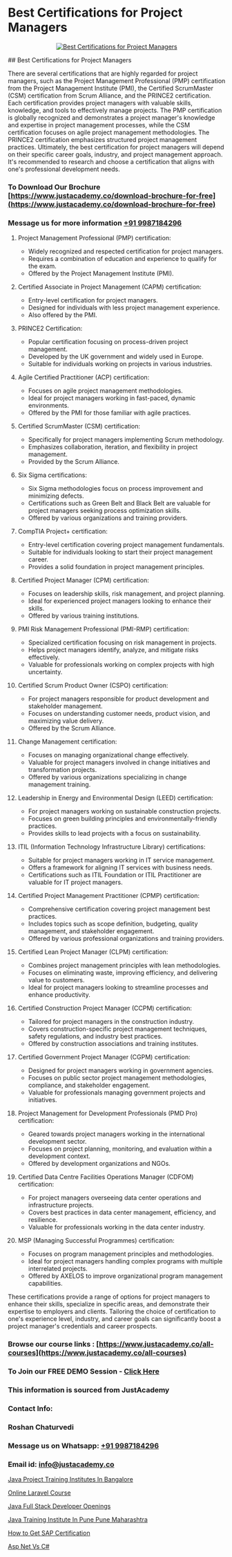 # Best Certifications for Project Managers

<p align="center">
  <a href="https://justacademy.co/course-detail/pmp-certification-training">
    <img src="https://justacademy.co/storage2/course_image/1709713463_course_image.webp" alt="Best Certifications for Project Managers">
  </a>
</p>
## Best Certifications for Project Managers

There are several certifications that are highly regarded for project managers, such as the Project Management Professional (PMP) certification from the Project Management Institute (PMI), the Certified ScrumMaster (CSM) certification from Scrum Alliance, and the PRINCE2 certification. Each certification provides project managers with valuable skills, knowledge, and tools to effectively manage projects. The PMP certification is globally recognized and demonstrates a project manager's knowledge and expertise in project management processes, while the CSM certification focuses on agile project management methodologies. The PRINCE2 certification emphasizes structured project management practices. Ultimately, the best certification for project managers will depend on their specific career goals, industry, and project management approach. It's recommended to research and choose a certification that aligns with one's professional development needs.
### To Download Our Brochure [https://www.justacademy.co/download-brochure-for-free](https://www.justacademy.co/download-brochure-for-free)
### Message us for more information [+91 9987184296](https://api.whatsapp.com/send?phone=919987184296)
1) Project Management Professional (PMP) certification: 
   - Widely recognized and respected certification for project managers.
   - Requires a combination of education and experience to qualify for the exam.
   - Offered by the Project Management Institute (PMI).
  
2) Certified Associate in Project Management (CAPM) certification:
   - Entry-level certification for project managers.
   - Designed for individuals with less project management experience.
   - Also offered by the PMI.

3) PRINCE2 Certification:
   - Popular certification focusing on process-driven project management.
   - Developed by the UK government and widely used in Europe.
   - Suitable for individuals working on projects in various industries.

4) Agile Certified Practitioner (ACP) certification:
   - Focuses on agile project management methodologies.
   - Ideal for project managers working in fast-paced, dynamic environments.
   - Offered by the PMI for those familiar with agile practices.

5) Certified ScrumMaster (CSM) certification:
   - Specifically for project managers implementing Scrum methodology.
   - Emphasizes collaboration, iteration, and flexibility in project management.
   - Provided by the Scrum Alliance.

6) Six Sigma certifications:
   - Six Sigma methodologies focus on process improvement and minimizing defects.
   - Certifications such as Green Belt and Black Belt are valuable for project managers seeking process optimization skills.
   - Offered by various organizations and training providers.

7) CompTIA Project+ certification:
   - Entry-level certification covering project management fundamentals.
   - Suitable for individuals looking to start their project management career.
   - Provides a solid foundation in project management principles.

8) Certified Project Manager (CPM) certification:
   - Focuses on leadership skills, risk management, and project planning.
   - Ideal for experienced project managers looking to enhance their skills.
   - Offered by various training institutions.

9) PMI Risk Management Professional (PMI-RMP) certification:
   - Specialized certification focusing on risk management in projects.
   - Helps project managers identify, analyze, and mitigate risks effectively.
   - Valuable for professionals working on complex projects with high uncertainty.

10) Certified Scrum Product Owner (CSPO) certification:
    - For project managers responsible for product development and stakeholder management.
    - Focuses on understanding customer needs, product vision, and maximizing value delivery.
    - Offered by the Scrum Alliance.

11) Change Management certification:
    - Focuses on managing organizational change effectively.
    - Valuable for project managers involved in change initiatives and transformation projects.
    - Offered by various organizations specializing in change management training.

12) Leadership in Energy and Environmental Design (LEED) certification:
    - For project managers working on sustainable construction projects.
    - Focuses on green building principles and environmentally-friendly practices.
    - Provides skills to lead projects with a focus on sustainability.

13) ITIL (Information Technology Infrastructure Library) certifications:
    - Suitable for project managers working in IT service management.
    - Offers a framework for aligning IT services with business needs.
    - Certifications such as ITIL Foundation or ITIL Practitioner are valuable for IT project managers.

14) Certified Project Management Practitioner (CPMP) certification:
    - Comprehensive certification covering project management best practices.
    - Includes topics such as scope definition, budgeting, quality management, and stakeholder engagement.
    - Offered by various professional organizations and training providers.

15) Certified Lean Project Manager (CLPM) certification:
    - Combines project management principles with lean methodologies.
    - Focuses on eliminating waste, improving efficiency, and delivering value to customers.
    - Ideal for project managers looking to streamline processes and enhance productivity.

16) Certified Construction Project Manager (CCPM) certification:
    - Tailored for project managers in the construction industry.
    - Covers construction-specific project management techniques, safety regulations, and industry best practices.
    - Offered by construction associations and training institutes.

17) Certified Government Project Manager (CGPM) certification:
    - Designed for project managers working in government agencies.
    - Focuses on public sector project management methodologies, compliance, and stakeholder engagement.
    - Valuable for professionals managing government projects and initiatives.

18) Project Management for Development Professionals (PMD Pro) certification:
    - Geared towards project managers working in the international development sector.
    - Focuses on project planning, monitoring, and evaluation within a development context.
    - Offered by development organizations and NGOs.

19) Certified Data Centre Facilities Operations Manager (CDFOM) certification:
    - For project managers overseeing data center operations and infrastructure projects.
    - Covers best practices in data center management, efficiency, and resilience.
    - Valuable for professionals working in the data center industry.

20) MSP (Managing Successful Programmes) certification:
    - Focuses on program management principles and methodologies.
    - Ideal for project managers handling complex programs with multiple interrelated projects.
    - Offered by AXELOS to improve organizational program management capabilities.

These certifications provide a range of options for project managers to enhance their skills, specialize in specific areas, and demonstrate their expertise to employers and clients. Tailoring the choice of certification to one's experience level, industry, and career goals can significantly boost a project manager's credentials and career prospects.

### Browse our course links : [https://www.justacademy.co/all-courses](https://www.justacademy.co/all-courses) 
### To Join our FREE DEMO Session - [Click Here](https://www.justacademy.co/register-for-course-demo)


### This information is sourced from JustAcademy
### Contact Info:
### Roshan Chaturvedi
### Message us on Whatsapp: [+91 9987184296](https://api.whatsapp.com/send?phone=919987184296)
### Email id: [info@justacademy.co](mailto:info@justacademy.co)
                
[Java Project Training Institutes In Bangalore](https://www.linkedin.com/pulse/java-project-training-institutes-bangalore-justacademy-liverpool-mvg9f?trackingId=Q3HzeA2XQSmSdVeydGLgDA%3D%3D&lipi=urn%3Ali%3Apage%3Ad_flagship3_company_admin%3BeTOZKBOtR5Sz3gxxSDhWug%3D%3D)

[Online Laravel Course](https://www.linkedin.com/pulse/online-laravel-course-justacademy-kolkata-9lzke?trackingId=cvTY4gDsF0wMKuD%2BzbSowA%3D%3D&lipi=urn%3Ali%3Apage%3Ad_flagship3_company_admin%3BhsQsLwqxSU64UKgNHl%2FHuA%3D%3D)

[Java Full Stack Developer Openings](https://medium.com/@namusn/java-full-stack-developer-openings-8fbad252a890)

[Java Training Institute In Pune Pune Maharashtra](https://medium.com/@mistersumit961/java-training-institute-in-pune-pune-maharashtra-59ffd409d74a)

[How to Get SAP Certification](https://justacademyin.github.io/justacademy/how-to-get-sap-certification)

[Asp Net Vs C#](https://justacademyin.github.io/justacademy/asp-net-vs-c#)

